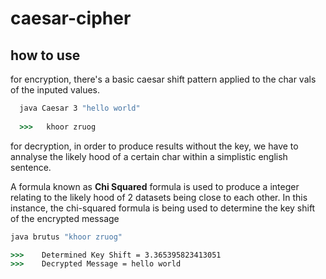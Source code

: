 # caesar-cipher

## how to use
for encryption, there's a basic caesar shift pattern applied to the char vals of the inputed values. 
```cmd
  java Caesar 3 "hello world"
  
  >>>   khoor zruog
  ```
  for decryption, in order to produce results without the key, we have to annalyse the likely hood of a certain char within a simplistic english sentence.
  
  A formula known as **Chi Squared** formula is used to produce a integer relating to the likely hood of 2 datasets being close to each other.
  In this instance, the chi-squared formula is being used to determine the key shift of the encrypted message
  
  ```cmd
  java brutus "khoor zruog"   
  
  >>>    Determined Key Shift = 3.365395823413051
  >>>    Decrypted Message = hello world
```
